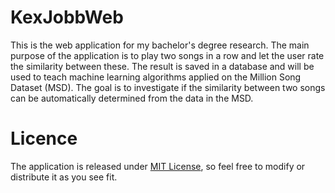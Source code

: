 KexJobbWeb
==========
This is the web application for my bachelor's degree research.
The main purpose of the application is to play two songs in a row and let the user rate the similarity between these.
The result is saved in a database and will be used to teach machine learning algorithms applied on the Million Song Dataset (MSD).
The goal is to investigate if the similarity between two songs can be automatically determined from the data in the MSD.

Licence
==========
The application is released under <a href="http://www.opensource.org/licenses/mit-license.php">MIT License</a>, so feel free to modify or distribute it as you see fit.
